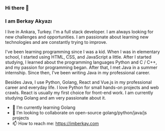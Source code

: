### Hi there 👋

### I am Berkay Akyazı
I live in Ankara, Turkey. I'm a full stack developer. I am always looking for new challenges and opportunities. I am passionate about learning new technologies and are constantly trying to improve.

I've been learning programming since I was a kid. When I was in elementary school, I started using HTML, CSS, and JavaScript a little. After I started studying, I learned about the programming languages Python and C / C++, and my passion for programming began. After that, I met Java in a summer internship. Since then, I've been writing Java in my professional career.

Besides Java, I use Python, Golang, React and Vue.js in my professional career and everyday life. I love Python for small hands-on projects and web crawls. React is usually my first choice for front-end work. I am currently studying Golang and am very passionate about it.

- 🌱 I’m currently learning Golang
- 👯 I’m looking to collaborate on open-source golang/python/java/js projects
- 📫 How to reach me: https://imberkay.com

<!--
**bakyazi/bakyazi** is a ✨ _special_ ✨ repository because its `README.md` (this file) appears on your GitHub profile.

Here are some ideas to get you started:

- 🔭 I’m currently working on ...
- 🌱 I’m currently learning ...
- 👯 I’m looking to collaborate on ...
- 🤔 I’m looking for help with ...
- 💬 Ask me about ...
- 📫 How to reach me: ...
- 😄 Pronouns: ...
- ⚡ Fun fact: ...
-->

